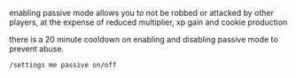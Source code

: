<script>
  import DocsTemplate from "$lib/components/docs/DocsTemplate.svelte"
  import DocsHeader from '$lib/components/docs/DocsHeader.svelte';
</script>

<DocsTemplate title='passive mode' />

<DocsHeader header='h2' text="what is passive mode" />

enabling passive mode allows you to not be robbed or attacked by other players, at the expense of reduced multiplier, xp gain and cookie production

<DocsHeader header='h2' text="enabling/disabling" anchor="enabling-disabling" />

there is a 20 minute cooldown on enabling and disabling passive mode to prevent abuse.

```
/settings me passive on/off
```
